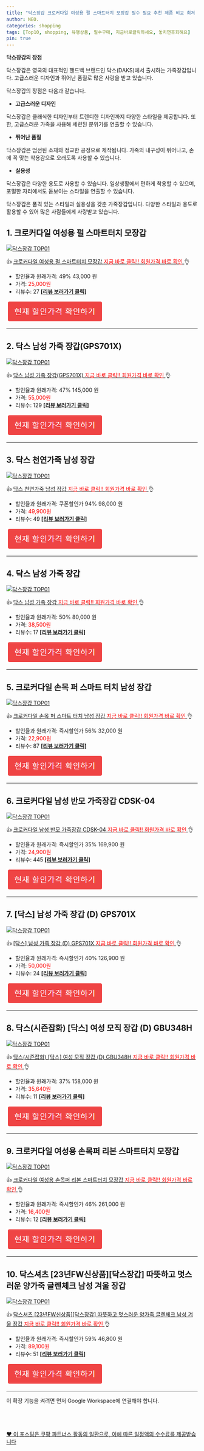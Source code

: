 ```yaml
---
title: "닥스장갑 크로커다일 여성용 펄 스마트터치 모장갑 필수 필요 추천 제품 비교 최저 가격 비교 장점 구매 후기 구매평"
author: NEO.
categories: shopping
tags: [Top10, shopping, 유행상품, 필수구매, 지금바로클릭하세요, 놓치면후회해요]
pin: true
---
```

**닥스장갑의 장점**

닥스장갑은 영국의 대표적인 핸드백 브랜드인 닥스(DAKS)에서 출시하는 가죽장갑입니다. 고급스러운 디자인과 뛰어난 품질로 많은 사랑을 받고 있습니다.

닥스장갑의 장점은 다음과 같습니다.

* **고급스러운 디자인**

닥스장갑은 클래식한 디자인부터 트렌디한 디자인까지 다양한 스타일을 제공합니다. 또한, 고급스러운 가죽을 사용해 세련된 분위기를 연출할 수 있습니다.

* **뛰어난 품질**

닥스장갑은 엄선된 소재와 정교한 공정으로 제작됩니다. 가죽의 내구성이 뛰어나고, 손에 꼭 맞는 착용감으로 오래도록 사용할 수 있습니다.

* **실용성**

닥스장갑은 다양한 용도로 사용할 수 있습니다. 일상생활에서 편하게 착용할 수 있으며, 포멀한 자리에서도 돋보이는 스타일을 연출할 수 있습니다.

닥스장갑은 품격 있는 스타일과 실용성을 갖춘 가죽장갑입니다. 다양한 스타일과 용도로 활용할 수 있어 많은 사람들에게 사랑받고 있습니다.

   

## 1. 크로커다일 여성용 펄 스마트터치 모장갑

[![닥스장갑 TOP01](https://thumbnail7.coupangcdn.com/thumbnails/remote/490x490ex/image/rs_quotation_api/jopdgrtn/09ee65e11d9e4958a0210c70be0f7a31.jpg)](https://link.coupang.com/re/AFFSDP?lptag=AF3617701&subid=GithubCoopas&pageKey=6133653309&traceid=V0-153&itemId=11714032673&vendorItemId=78988184298)


👍 [크로커다일 여성용 펄 스마트터치 모장갑 <font color=red> 지금 바로 클릭!! 회원가격 바로 확인 </font> ](https://link.coupang.com/re/AFFSDP?lptag=AF3617701&subid=GithubCoopas&pageKey=6133653309&traceid=V0-153&itemId=11714032673&vendorItemId=78988184298) 👌 


- 할인율과 원래가격: 49%  43,000   원
- 가격: <span style='color:red'>25,000원</span>
- 리뷰수: 27  [**[리뷰 보러가기 클릭]**](https://link.coupang.com/re/AFFSDP?lptag=AF3617701&subid=GithubCoopas&pageKey=6133653309&traceid=V0-153&itemId=11714032673&vendorItemId=78988184298)

[![](/discount_price.png)](https://link.coupang.com/re/AFFSDP?lptag=AF3617701&subid=GithubCoopas&pageKey=6133653309&traceid=V0-153&itemId=11714032673&vendorItemId=78988184298)

---


   

## 2. 닥스 남성 가죽 장갑(GPS701X)

[![닥스장갑 TOP01](https://thumbnail8.coupangcdn.com/thumbnails/remote/490x490ex/image/vendor_inventory/4332/11257d05d60bc26c5f1636df3eb3d17e0208d827ff0013fa241000fb4621.png)](https://link.coupang.com/re/AFFSDP?lptag=AF3617701&subid=GithubCoopas&pageKey=6164074125&traceid=V0-153&itemId=20266377516&vendorItemId=87353665932)


👍 [닥스 남성 가죽 장갑(GPS701X) <font color=red> 지금 바로 클릭!! 회원가격 바로 확인 </font> ](https://link.coupang.com/re/AFFSDP?lptag=AF3617701&subid=GithubCoopas&pageKey=6164074125&traceid=V0-153&itemId=20266377516&vendorItemId=87353665932) 👌 


- 할인율과 원래가격: 47%  145,000   원
- 가격: <span style='color:red'>55,000원</span>
- 리뷰수: 129  [**[리뷰 보러가기 클릭]**](https://link.coupang.com/re/AFFSDP?lptag=AF3617701&subid=GithubCoopas&pageKey=6164074125&traceid=V0-153&itemId=20266377516&vendorItemId=87353665932)

[![](/discount_price.png)](https://link.coupang.com/re/AFFSDP?lptag=AF3617701&subid=GithubCoopas&pageKey=6164074125&traceid=V0-153&itemId=20266377516&vendorItemId=87353665932)

---


   

## 3. 닥스 천연가죽 남성 장갑

[![닥스장갑 TOP01](https://thumbnail6.coupangcdn.com/thumbnails/remote/490x490ex/image/vendor_inventory/941b/87853e226759e6bf4876eed347398e8f74f5724f8d686b8c11cbca86f374.jpg)](https://link.coupang.com/re/AFFSDP?lptag=AF3617701&subid=GithubCoopas&pageKey=7757701678&traceid=V0-153&itemId=20912661205&vendorItemId=87979596880)


👍 [닥스 천연가죽 남성 장갑 <font color=red> 지금 바로 클릭!! 회원가격 바로 확인 </font> ](https://link.coupang.com/re/AFFSDP?lptag=AF3617701&subid=GithubCoopas&pageKey=7757701678&traceid=V0-153&itemId=20912661205&vendorItemId=87979596880) 👌 


- 할인율과 원래가격: 쿠폰할인가 94%  98,000   원
- 가격: <span style='color:red'>49,900원</span>
- 리뷰수: 49  [**[리뷰 보러가기 클릭]**](https://link.coupang.com/re/AFFSDP?lptag=AF3617701&subid=GithubCoopas&pageKey=7757701678&traceid=V0-153&itemId=20912661205&vendorItemId=87979596880)

[![](/discount_price.png)](https://link.coupang.com/re/AFFSDP?lptag=AF3617701&subid=GithubCoopas&pageKey=7757701678&traceid=V0-153&itemId=20912661205&vendorItemId=87979596880)

---


   

## 4. 닥스 남성 가죽 장갑

[![닥스장갑 TOP01](https://thumbnail10.coupangcdn.com/thumbnails/remote/490x490ex/image/vendor_inventory/83e0/7a87ee94adf5269fdfd024adbf6bb7266495ca2101eedabb5988e2fdfdb0.jpg)](https://link.coupang.com/re/AFFSDP?lptag=AF3617701&subid=GithubCoopas&pageKey=7785866847&traceid=V0-153&itemId=21052816718&vendorItemId=88115303782)


👍 [닥스 남성 가죽 장갑 <font color=red> 지금 바로 클릭!! 회원가격 바로 확인 </font> ](https://link.coupang.com/re/AFFSDP?lptag=AF3617701&subid=GithubCoopas&pageKey=7785866847&traceid=V0-153&itemId=21052816718&vendorItemId=88115303782) 👌 


- 할인율과 원래가격: 50%  80,000   원
- 가격: <span style='color:red'>38,500원</span>
- 리뷰수: 17  [**[리뷰 보러가기 클릭]**](https://link.coupang.com/re/AFFSDP?lptag=AF3617701&subid=GithubCoopas&pageKey=7785866847&traceid=V0-153&itemId=21052816718&vendorItemId=88115303782)

[![](/discount_price.png)](https://link.coupang.com/re/AFFSDP?lptag=AF3617701&subid=GithubCoopas&pageKey=7785866847&traceid=V0-153&itemId=21052816718&vendorItemId=88115303782)

---


   

## 5. 크로커다일 손목 퍼 스마트 터치 남성 장갑

[![닥스장갑 TOP01](https://thumbnail8.coupangcdn.com/thumbnails/remote/490x490ex/image/vendor_inventory/dbff/b194c9c3df46f394403ccb837944bad4ff46b84a93786b96cc30bb74f7c2.jpg)](https://link.coupang.com/re/AFFSDP?lptag=AF3617701&subid=GithubCoopas&pageKey=6884953453&traceid=V0-153&itemId=16511186590&vendorItemId=83698520637)


👍 [크로커다일 손목 퍼 스마트 터치 남성 장갑 <font color=red> 지금 바로 클릭!! 회원가격 바로 확인 </font> ](https://link.coupang.com/re/AFFSDP?lptag=AF3617701&subid=GithubCoopas&pageKey=6884953453&traceid=V0-153&itemId=16511186590&vendorItemId=83698520637) 👌 


- 할인율과 원래가격: 즉시할인가 56%  32,000   원
- 가격: <span style='color:red'>22,900원</span>
- 리뷰수: 87  [**[리뷰 보러가기 클릭]**](https://link.coupang.com/re/AFFSDP?lptag=AF3617701&subid=GithubCoopas&pageKey=6884953453&traceid=V0-153&itemId=16511186590&vendorItemId=83698520637)

[![](/discount_price.png)](https://link.coupang.com/re/AFFSDP?lptag=AF3617701&subid=GithubCoopas&pageKey=6884953453&traceid=V0-153&itemId=16511186590&vendorItemId=83698520637)

---


   

## 6. 크로커다일 남성 반모 가죽장갑 CDSK-04

[![닥스장갑 TOP01](https://thumbnail10.coupangcdn.com/thumbnails/remote/490x490ex/image/vendor_inventory/9ed1/7c7a3231304c9a76894975e792289c4ea52e494fc5072ceee2ad703f0c23.jpg)](https://link.coupang.com/re/AFFSDP?lptag=AF3617701&subid=GithubCoopas&pageKey=6163192492&traceid=V0-153&itemId=11975100332&vendorItemId=79247607524)


👍 [크로커다일 남성 반모 가죽장갑 CDSK-04 <font color=red> 지금 바로 클릭!! 회원가격 바로 확인 </font> ](https://link.coupang.com/re/AFFSDP?lptag=AF3617701&subid=GithubCoopas&pageKey=6163192492&traceid=V0-153&itemId=11975100332&vendorItemId=79247607524) 👌 


- 할인율과 원래가격: 즉시할인가 35%  169,900   원
- 가격: <span style='color:red'>24,900원</span>
- 리뷰수: 445  [**[리뷰 보러가기 클릭]**](https://link.coupang.com/re/AFFSDP?lptag=AF3617701&subid=GithubCoopas&pageKey=6163192492&traceid=V0-153&itemId=11975100332&vendorItemId=79247607524)

[![](/discount_price.png)](https://link.coupang.com/re/AFFSDP?lptag=AF3617701&subid=GithubCoopas&pageKey=6163192492&traceid=V0-153&itemId=11975100332&vendorItemId=79247607524)

---


   

## 7. [닥스] 남성 가죽 장갑 (D) GPS701X

[![닥스장갑 TOP01](https://thumbnail7.coupangcdn.com/thumbnails/remote/490x490ex/image/vendor_inventory/bbc2/cb815e14cef501e429204eea2f0f165f565cae8634ef52576f81a3113131.jpg)](https://link.coupang.com/re/AFFSDP?lptag=AF3617701&subid=GithubCoopas&pageKey=6163773421&traceid=V0-153&itemId=11980149953&vendorItemId=79347230830)


👍 [[닥스] 남성 가죽 장갑 (D) GPS701X <font color=red> 지금 바로 클릭!! 회원가격 바로 확인 </font> ](https://link.coupang.com/re/AFFSDP?lptag=AF3617701&subid=GithubCoopas&pageKey=6163773421&traceid=V0-153&itemId=11980149953&vendorItemId=79347230830) 👌 


- 할인율과 원래가격: 즉시할인가 40%  126,900   원
- 가격: <span style='color:red'>50,000원</span>
- 리뷰수: 24  [**[리뷰 보러가기 클릭]**](https://link.coupang.com/re/AFFSDP?lptag=AF3617701&subid=GithubCoopas&pageKey=6163773421&traceid=V0-153&itemId=11980149953&vendorItemId=79347230830)

[![](/discount_price.png)](https://link.coupang.com/re/AFFSDP?lptag=AF3617701&subid=GithubCoopas&pageKey=6163773421&traceid=V0-153&itemId=11980149953&vendorItemId=79347230830)

---


   

## 8. 닥스(시즌잡화) [닥스] 여성 모직 장갑 (D) GBU348H

[![닥스장갑 TOP01](https://thumbnail9.coupangcdn.com/thumbnails/remote/490x490ex/image/vendor_inventory/e873/165a7ef84d2b6a93742e1dcb04cd2827b1ed8f5570f73840050b2e85cbf8.jpg)](https://link.coupang.com/re/AFFSDP?lptag=AF3617701&subid=GithubCoopas&pageKey=7692884158&traceid=V0-153&itemId=20576669702&vendorItemId=87982725380)


👍 [닥스(시즌잡화) [닥스] 여성 모직 장갑 (D) GBU348H <font color=red> 지금 바로 클릭!! 회원가격 바로 확인 </font> ](https://link.coupang.com/re/AFFSDP?lptag=AF3617701&subid=GithubCoopas&pageKey=7692884158&traceid=V0-153&itemId=20576669702&vendorItemId=87982725380) 👌 


- 할인율과 원래가격: 37%  158,000   원
- 가격: <span style='color:red'>35,640원</span>
- 리뷰수: 11  [**[리뷰 보러가기 클릭]**](https://link.coupang.com/re/AFFSDP?lptag=AF3617701&subid=GithubCoopas&pageKey=7692884158&traceid=V0-153&itemId=20576669702&vendorItemId=87982725380)

[![](/discount_price.png)](https://link.coupang.com/re/AFFSDP?lptag=AF3617701&subid=GithubCoopas&pageKey=7692884158&traceid=V0-153&itemId=20576669702&vendorItemId=87982725380)

---


   

## 9. 크로커다일 여성용 손목퍼 리본 스마트터치 모장갑

[![닥스장갑 TOP01](https://thumbnail8.coupangcdn.com/thumbnails/remote/490x490ex/image/retail/images/2020/10/08/16/2/ec2c4491-f7ca-407d-89fc-7f04137321bb.jpg)](https://link.coupang.com/re/AFFSDP?lptag=AF3617701&subid=GithubCoopas&pageKey=2261899811&traceid=V0-153&itemId=3876477244&vendorItemId=71861144385)


👍 [크로커다일 여성용 손목퍼 리본 스마트터치 모장갑 <font color=red> 지금 바로 클릭!! 회원가격 바로 확인 </font> ](https://link.coupang.com/re/AFFSDP?lptag=AF3617701&subid=GithubCoopas&pageKey=2261899811&traceid=V0-153&itemId=3876477244&vendorItemId=71861144385) 👌 


- 할인율과 원래가격: 즉시할인가 46%  261,000   원
- 가격: <span style='color:red'>16,400원</span>
- 리뷰수: 12  [**[리뷰 보러가기 클릭]**](https://link.coupang.com/re/AFFSDP?lptag=AF3617701&subid=GithubCoopas&pageKey=2261899811&traceid=V0-153&itemId=3876477244&vendorItemId=71861144385)

[![](/discount_price.png)](https://link.coupang.com/re/AFFSDP?lptag=AF3617701&subid=GithubCoopas&pageKey=2261899811&traceid=V0-153&itemId=3876477244&vendorItemId=71861144385)

---


   

## 10. 닥스셔츠 [23년FW신상품][닥스장갑] 따뜻하고 멋스러운 양가죽 글렌체크 남성 겨울 장갑

[![닥스장갑 TOP01](https://thumbnail8.coupangcdn.com/thumbnails/remote/490x490ex/image/vendor_inventory/1ce0/b0e4b672bf5882b5b7bd12283598ea7211347a7168369e7d47846ce78978.jpg)](https://link.coupang.com/re/AFFSDP?lptag=AF3617701&subid=GithubCoopas&pageKey=7704692743&traceid=V0-153&itemId=20637607392&vendorItemId=87711231355)


👍 [닥스셔츠 [23년FW신상품][닥스장갑] 따뜻하고 멋스러운 양가죽 글렌체크 남성 겨울 장갑 <font color=red> 지금 바로 클릭!! 회원가격 바로 확인 </font> ](https://link.coupang.com/re/AFFSDP?lptag=AF3617701&subid=GithubCoopas&pageKey=7704692743&traceid=V0-153&itemId=20637607392&vendorItemId=87711231355) 👌 


- 할인율과 원래가격: 즉시할인가 59%  46,800   원
- 가격: <span style='color:red'>89,100원</span>
- 리뷰수: 51  [**[리뷰 보러가기 클릭]**](https://link.coupang.com/re/AFFSDP?lptag=AF3617701&subid=GithubCoopas&pageKey=7704692743&traceid=V0-153&itemId=20637607392&vendorItemId=87711231355)

[![](/discount_price.png)](https://link.coupang.com/re/AFFSDP?lptag=AF3617701&subid=GithubCoopas&pageKey=7704692743&traceid=V0-153&itemId=20637607392&vendorItemId=87711231355)

---
이 확장 기능을 켜려면 먼저 Google Workspace에 연결해야 합니다.<br><br><br><br><br> [ ❤  이 포스팅은 쿠팡 파트너스 활동의 일환으로, 이에 따른 일정액의 수수료를 제공받습니다](https://link.coupang.com/a/bcEFyh)